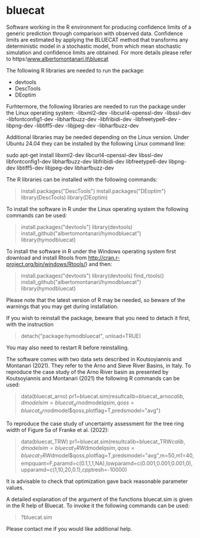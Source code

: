# bluecat
Software working in the R environment for producing confidence limits of a generic prediction through comparison with observed data. Confidence limits are estimated by applying the BLUECAT method that transforms any deterministic model in a stochastic model, from which mean stochastic simulation and confidence limits are obtained.
For more details please refer to https:\\www.albertomontanari.it\bluecat

The following R libraries are needed to run the package:
- devtools
- DescTools
- DEoptim 

Furhtermore, the following libraries are needed to run the package under the Linux operating system:
-libxml2-dev
-libcurl4-openssl-dev
-libssl-dev
-libfontconfig1-dev
-libharfbuzz-dev
-libfribidi-dev
-libfreetype6-dev
-libpng-dev
-libtiff5-dev
-libjpeg-dev
-libharfbuzz-dev

Additional libraries may be needed depending on the Linux version. Under Ubuntu 24.04 they can be installed by the following Linux command line:

sudo apt-get install libxml2-dev libcurl4-openssl-dev libssl-dev libfontconfig1-dev libharfbuzz-dev libfribidi-dev libfreetype6-dev libpng-dev libtiff5-dev libjpeg-dev libharfbuzz-dev

The R libraries can be installed with the following commands:

> install.packages("DescTools")
> install.packages("DEoptim")
> library(DescTools)
> library(DEoptim)

To install the software in R under the Linux operating system the following commands can be used:

> install.packages("devtools")
> library(devtools)
> install_github("albertomontanari/hymodbluecat")
> library(hymodbluecat)

To install the software in R under the Windows operating system first download and install Rtools from http://cran.r-project.org/bin/windows/Rtools/) and then:

> install.packages("devtools")
> library(devtools)
> find_rtools()
> install_github("albertomontanari/hymodbluecat")
> library(hymodbluecat)

Please note that the latest version of R may be needed, so beware of the warnings that you may get during installation.

If you wish to reinstall the package, beware that you need to detach it first, with the instruction

> detach("package:hymodbluecat", unload=TRUE)

You may also need to restart R before reinstalling.

The software comes with two data sets described in Koutsoyiannis and Montanari (2021). They refer to the Arno and Sieve River Basins, in Italy.
To reproduce the case study of the Arno River basin as presented by Koutsoyiannis and Montanari (2021) the following R commands can be used:

> data(bluecat_arno)
> pr1=bluecat.sim(resultcalib=bluecat_arno$calib,dmodelsim=bluecat_arno$dmodel$qsim,qoss=bluecat_arno$dmodel$qoss,plotflag=T,predsmodel="avg")

To reproduce the case study of uncertainty assessment for the tree ring width of Figure 5a of Franke et al. (2022):
> data(bluecat_TRW)
> pr1=bluecat.sim(resultcalib=bluecat_TRW$calib,dmodelsim=bluecat_TRW$dmodel$qsim,qoss=bluecat_TRW$dmodel$qoss,plotflag=T,predsmodel="avg",m=50,m1=40,empquant=F,paramd=c(0.1,1,1,NA),lowparamd=c(0.001,0.001,0.001,0),upparamd=c(1,10,20,0.1),cpptresh=-10000)

It is advisable to check that optimization gave back reasonable parameter values.

A detailed explanation of the argument of the functions bluecat.sim is given in the R help of Bluecat. To invoke it the following commands can be used:

> ?bluecat.sim

Please contact me if you would like additional help.

